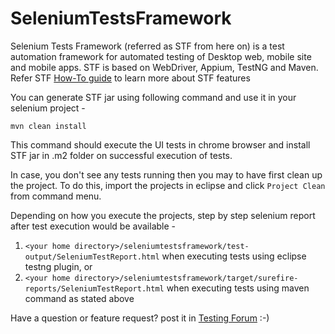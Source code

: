 # SeleniumTestsFramework

Selenium Tests Framework (referred as STF from here on) is a test automation framework for automated testing of Desktop web, mobile site and mobile apps. STF is based on WebDriver, Appium, TestNG and Maven. 
Refer STF [How-To guide](https://github.com/TestingForum/seleniumtestsframework/wiki) to learn more about STF features 

You can generate STF jar using following command and use it in your selenium project - 

```mvn clean install```

This command should execute the UI tests in chrome browser and install STF jar in .m2 folder on successful execution of tests.

In case, you don't see any tests running then you may to have first clean up the project. To do this, import the projects in eclipse and click ```Project Clean``` from command menu.

Depending on how you execute the projects, step by step selenium report after test execution would be available -

1. ```<your home directory>/seleniumtestsframework/test-output/SeleniumTestReport.html``` when executing tests using eclipse testng plugin, or
2. ```<your home directory>/seleniumtestsframework/target/surefire-reports/SeleniumTestReport.html``` when executing tests using maven command as stated above

Have a question or feature request? post it in [Testing Forum](http://www.seleniumtests.com/p/testing-forum.html) :-)
